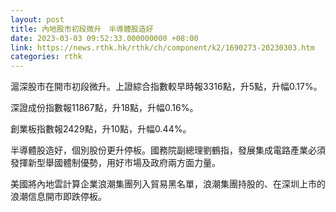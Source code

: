 ```yaml
---
layout: post
title: 內地股市初段微升　半導體股造好
date: 2023-03-03 09:52:33.000000000 +08:00
link: https://news.rthk.hk/rthk/ch/component/k2/1690273-20230303.htm
categories: rthk
---
```


滬深股市在開市初段微升。上證綜合指數較早時報3316點，升5點，升幅0.17%。

深證成份指數報11867點，升18點，升幅0.16%。

創業板指數報2429點，升10點，升幅0.44%。

半導體股造好，個別股份更升停板。國務院副總理劉鶴指，發展集成電路產業必須發揮新型舉國體制優勢，用好市場及政府兩方面力量。

美國將內地雲計算企業浪潮集團列入貿易黑名單，浪潮集團持股的、在深圳上市的浪潮信息開市即跌停板。
